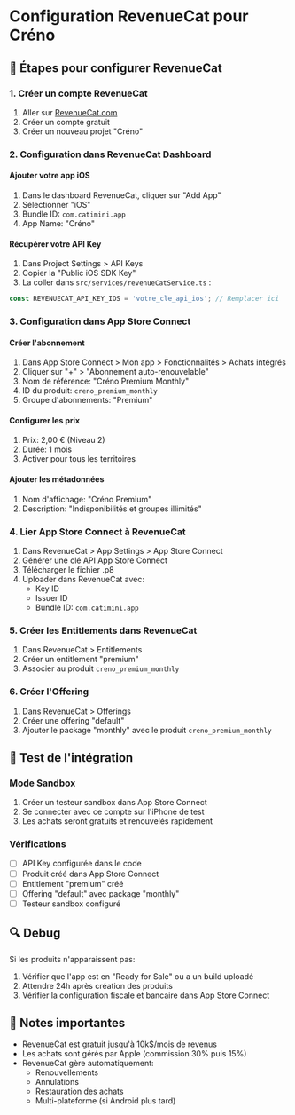 # Configuration RevenueCat pour Créno

## 🚀 Étapes pour configurer RevenueCat

### 1. Créer un compte RevenueCat
1. Aller sur [RevenueCat.com](https://www.revenuecat.com)
2. Créer un compte gratuit
3. Créer un nouveau projet "Créno"

### 2. Configuration dans RevenueCat Dashboard

#### Ajouter votre app iOS
1. Dans le dashboard RevenueCat, cliquer sur "Add App"
2. Sélectionner "iOS"
3. Bundle ID: `com.catimini.app`
4. App Name: "Créno"

#### Récupérer votre API Key
1. Dans Project Settings > API Keys
2. Copier la "Public iOS SDK Key"
3. La coller dans `src/services/revenueCatService.ts` :
```typescript
const REVENUECAT_API_KEY_IOS = 'votre_cle_api_ios'; // Remplacer ici
```

### 3. Configuration dans App Store Connect

#### Créer l'abonnement
1. Dans App Store Connect > Mon app > Fonctionnalités > Achats intégrés
2. Cliquer sur "+" > "Abonnement auto-renouvelable"
3. Nom de référence: "Créno Premium Monthly"
4. ID du produit: `creno_premium_monthly`
5. Groupe d'abonnements: "Premium"

#### Configurer les prix
1. Prix: 2,00 € (Niveau 2)
2. Durée: 1 mois
3. Activer pour tous les territoires

#### Ajouter les métadonnées
1. Nom d'affichage: "Créno Premium"
2. Description: "Indisponibilités et groupes illimités"

### 4. Lier App Store Connect à RevenueCat

1. Dans RevenueCat > App Settings > App Store Connect
2. Générer une clé API App Store Connect
3. Télécharger le fichier .p8
4. Uploader dans RevenueCat avec:
   - Key ID
   - Issuer ID
   - Bundle ID: `com.catimini.app`

### 5. Créer les Entitlements dans RevenueCat

1. Dans RevenueCat > Entitlements
2. Créer un entitlement "premium"
3. Associer au produit `creno_premium_monthly`

### 6. Créer l'Offering

1. Dans RevenueCat > Offerings
2. Créer une offering "default"
3. Ajouter le package "monthly" avec le produit `creno_premium_monthly`

## 📱 Test de l'intégration

### Mode Sandbox
1. Créer un testeur sandbox dans App Store Connect
2. Se connecter avec ce compte sur l'iPhone de test
3. Les achats seront gratuits et renouvelés rapidement

### Vérifications
- [ ] API Key configurée dans le code
- [ ] Produit créé dans App Store Connect
- [ ] Entitlement "premium" créé
- [ ] Offering "default" avec package "monthly"
- [ ] Testeur sandbox configuré

## 🔍 Debug

Si les produits n'apparaissent pas:
1. Vérifier que l'app est en "Ready for Sale" ou a un build uploadé
2. Attendre 24h après création des produits
3. Vérifier la configuration fiscale et bancaire dans App Store Connect

## 📝 Notes importantes

- RevenueCat est gratuit jusqu'à 10k$/mois de revenus
- Les achats sont gérés par Apple (commission 30% puis 15%)
- RevenueCat gère automatiquement:
  - Renouvellements
  - Annulations
  - Restauration des achats
  - Multi-plateforme (si Android plus tard)